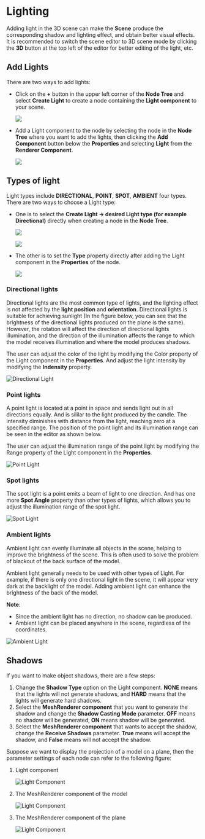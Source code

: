 # Lighting

Adding light in the 3D scene can make the **Scene** produce the corresponding shadow and lighting effect, and obtain better visual effects. It is recommended to switch the scene editor to 3D scene mode by clicking the **3D** button at the top left of the editor for better editing of the light, etc.

## Add Lights

There are two ways to add lights:

- Click on the **+** button in the upper left corner of the **Node Tree** and select **Create Light** to create a node containing the **Light component** to your scene.

  ![](img/add-node-light.png)

- Add a Light component to the node by selecting the node in the **Node Tree** where you want to add the lights, then clicking the **Add Component** button below the **Properties** and selecting **Light** from the **Renderer Component**.

  ![](img/add-light.png)

## Types of light

Light types include **DIRECTIONAL**, **POINT**, **SPOT**, **AMBIENT** four types. There are two ways to choose a Light type:

- One is to select the **Create Light -> desired Light type (for example Directional)** directly when creating a node in the **Node Tree**.

  ![](img/add-light-types.png)

  ![](img/light-types.png)

- The other is to set the **Type** property directly after adding the Light component in the **Properties** of the node.

  ![](img/choose-light-types.png)

### Directional lights

Directional lights are the most common type of lights, and the lighting effect is not affected by the **light position** and **orientation**. Directional lights is suitable for achieving sunlight (In the figure below, you can see that the brightness of the directional lights produced on the plane is the same). However, the rotation will affect the direction of directional lights illumination, and the direction of the illumination affects the range to which the model receives illumination and where the model produces shadows.

The user can adjust the color of the light by modifying the Color property of the Light component in the **Properties**. And adjust the light intensity by modifying the **Indensity** property.

![Directional Light](img/lighting-4.jpg)

### Point lights

A point light is located at a point in space and sends light out in all directions equally. And is sililar to the light produced by the candle. The intensity diminishes with distance from the light, reaching zero at a specified range. The position of the point light and its illumination range can be seen in the editor as shown below.

The user can adjust the illumination range of the point light by modifying the Range property of the Light component in the **Properties**.

![Point Light](img/lighting-5.jpg)

### Spot lights

The spot light is a point emits a beam of light to one direction. And has one more **Spot Angle** property than other types of lights, which allows you to adjust the illumination range of the spot light.

![Spot Light](img/lighting-6.jpg)

### Ambient lights

Ambient light can evenly illuminate all objects in the scene, helping to improve the brightness of the scene. This is often used to solve the problem of blackout of the back surface of the model.

Ambient light generally needs to be used with other types of Light. For example, if there is only one directional light in the scene, it will appear very dark at the backlight of the model. Adding ambient light can enhance the brightness of the back of the model.

**Note**:

- Since the ambient light has no direction, no shadow can be produced.
- Ambient light can be placed anywhere in the scene, regardless of the coordinates.

![Ambient Light](img/lighting-7.jpg)

## Shadows

If you want to make object shadows, there are a few steps:

1. Change the **Shadow Type** option on the Light component. **NONE** means that the lights will not generate shadows, and **HARD** means that the lights will generate hard shadows.
2. Select the **MeshRenderer component** that you want to generate the shadow and change the **Shadow Casting Mode** parameter. **OFF** means no shadow will be generated, **ON** means shadow will be generated.
3. Select the **MeshRenderer component** that wants to accept the shadow, change the **Receive Shadows** parameter. **True** means will accept the shadow, and **False** means will not accept the shadow.

Suppose we want to display the projection of a model on a plane, then the parameter settings of each node can refer to the following figure:

1. Light component

    ![Light Component](img/lighting-1.jpg)

2. The MeshRenderer component of the model

    ![Light Component](img/lighting-2.jpg)

3. The MeshRenderer component of the plane

    ![Light Component](img/lighting-3.jpg)
